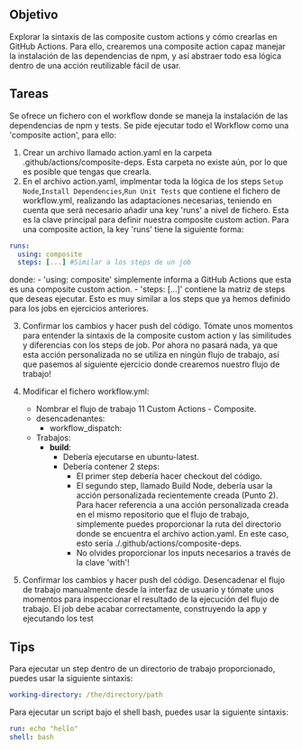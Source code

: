 ## Objetivo
Explorar la sintaxis de las composite custom actions  y cómo crearlas en GitHub Actions.
Para ello, crearemos una composite action capaz manejar la instalación de las dependencias de npm, y así abstraer todo esa lógica dentro de una acción reutilizable fácil de usar. 

## Tareas
Se ofrece un fichero con el workflow donde se maneja la instalación de las dependencias de npm y tests. Se pide ejecutar todo el Workflow como una 'composite action', para ello:
1. Crear un archivo llamado action.yaml en la carpeta .github/actions/composite-deps. Esta carpeta no existe aún, por lo que es posible que tengas que crearla.
2. En el archivo action.yaml, implmentar toda la lógica de los steps `Setup Node`,`Install Dependencies`,`Run Unit Tests` que contiene el fichero de workflow.yml, realizando las adaptaciones necesarias, teniendo en cuenta que será necesario añadir una key 'runs' a nivel de fichero. Esta es la clave principal para definir nuestra composite custom action. Para una composite action, la key 'runs' tiene la siguiente forma:
```yaml
runs:
  using: composite
  steps: [...] #Similar a los steps de un job
```
   donde:
        - 'using: composite' simplemente informa a GitHub Actions que esta es una composite custom action.
        - 'steps: [...]' contiene la matriz de steps que deseas ejecutar. Esto es muy similar a los steps que ya hemos definido para los jobs en  ejercicios anteriores.


3. Confirmar los cambios y hacer push del código. Tómate unos momentos para entender la sintaxis de la composite custom action y las similitudes y diferencias con los steps de job. Por ahora no pasará nada, ya que esta acción personalizada no se utiliza en ningún flujo de trabajo, así que pasemos al siguiente ejercicio donde crearemos nuestro flujo de trabajo!



4. Modificar el fichero workflow.yml:
   - Nombrar el flujo de trabajo 11 Custom Actions - Composite.
   - desencadenantes:
     - workflow_dispatch:   
   - Trabajos:
     - **build**:
       - Debería ejecutarse en ubuntu-latest.
       - Debería contener 2 steps:
         - El primer step debería hacer checkout del código.
         - El segundo step, llamado Build Node, debería usar la acción personalizada recientemente creada (Punto 2). Para hacer referencia a una acción personalizada creada en el mismo repositorio que el flujo de trabajo, simplemente puedes proporcionar la ruta del directorio donde se encuentra el archivo action.yaml. En este caso, esto sería ./.github/actions/composite-deps.
         - No olvides proporcionar los inputs necesarios a través de la clave 'with'!        

5. Confirmar los cambios y hacer push del código. Desencadenar el flujo de trabajo manualmente desde la interfaz de usuario y tómate unos momentos para inspeccionar el resultado de la ejecución del flujo de trabajo. El job debe acabar correctamente, construyendo la app y ejecutando los test


## Tips



Para ejecutar un step dentro de un directorio de trabajo proporcionado, puedes usar la siguiente sintaxis:
```yaml
working-directory: /the/directory/path
```

Para ejecutar un script bajo el shell bash, puedes usar la siguiente sintaxis:
```yaml
run: echo "hello"
shell: bash
```
